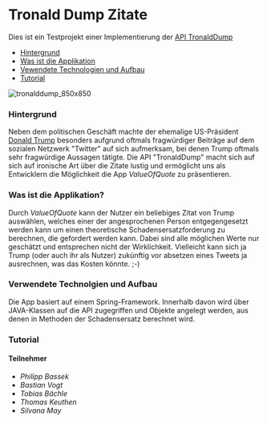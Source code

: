 
# Tronald Dump Zitate
Dies ist ein Testprojekt einer Implementierung der [API TronaldDump](https://docs.tronalddump.io/)

* [Hintergrund](#background)
* [Was ist die Applikation](#general-info)
* [Vewendete Technologien und Aufbau](#technologies)
* [Tutorial](#tutorial)

![tronalddump_850x850](https://user-images.githubusercontent.com/71218703/112539649-88df5e80-8db1-11eb-9d9f-35343ee02dd7.png)

### Hintergrund
Neben dem politischen Geschäft machte der ehemalige US-Präsident [Donald Trump](https://de.wikipedia.org/wiki/Donald_Trump) besonders aufgrund oftmals fragwürdiger Beiträge auf dem sozialen Netzwerk "Twitter" auf sich aufmerksam, bei denen Trump oftmals sehr fragwürdige Aussagen tätigte.
Die API "TronaldDump" macht sich auf sich auf ironische Art über die Zitate lustig und ermöglicht uns als Entwicklern die Möglichkeit die App *ValueOfQuote* zu präsentieren.

### Was ist die Applikation?
Durch *ValueOfQuote* kann der Nutzer ein beliebiges Zitat  von Trump auswählen, welches einer der angesprochenen Person entgegengesetzt werden kann um einen theoretische Schadensersatzforderung zu berechnen, die gefordert werden kann. Dabei sind alle möglichen Werte nur geschätzt und entsprechen nicht der Wirklichkeit.
Vielleicht kann sich ja Trump (oder auch ihr als Nutzer) zukünftig vor absetzen eines Tweets ja ausrechnen, was das Kosten könnte. ;-)

### Verwendete Technolgien und Aufbau
Die App basiert auf einem Spring-Framework. Innerhalb davon wird über JAVA-Klassen auf die API zugegriffen und Objekte angelegt werden, aus denen in Methoden der Schadensersatz berechnet wird.

### Tutorial



#### Teilnehmer
* *Philipp Bassek*
* *Bastian Vogt*
* *Tobias Bächle*
* *Thomas Keuthen*
* *Silvana May*

